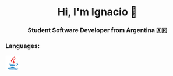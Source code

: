 <h1 align="center">Hi, I'm Ignacio 👋</h1>
<h3 align="center">Student Software Developer from Argentina 🇦🇷</h3>

<h3 align="left">Languages:</h3>
<p align="left">
  <a href="https://www.java.com" target="_blank" rel="noreferrer"> 
    <img src="https://raw.githubusercontent.com/devicons/devicon/master/icons/java/java-original.svg" alt="java" width="40" height="40"/> 
  </a> 
</p>
